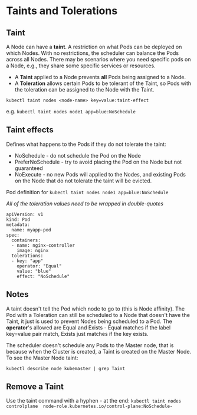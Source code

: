 # Taints and Tolerations

## Taint
A Node can have a **taint**. A restriction on what Pods can be deployed on which Nodes.
With no restrictions, the scheduler can balance the Pods across all Nodes.
There may be scenarios where you need specific pods on a Node, e.g., they share some specific services or resources.

- A **Taint** applied to a Node prevents **all** Pods being assigned to a Node.
- A **Toleration** allows certain Pods to be tolerant of the Taint, so Pods with the toleration can be assigned to the Node with the Taint.

`kubectl taint nodes <node-name> key=value:taint-effect`

e.g.
`kubectl taint nodes node1 app=blue:NoSchedule`

## Taint effects
Defines what happens to the Pods if they do not tolerate the taint:
- NoSchedule - do not schedule the Pod on the Node
- PreferNoSchedule - try to avoid placing the Pod on the Node but not guaranteed
- NoExecute - no new Pods will applied to the Nodes, and existing Pods on the Node that do not tolerate the taint will be evicted.

Pod definition for `kubectl taint nodes node1 app=blue:NoSchedule`

*All of the toleration values need to be wrapped in double-quotes*

```
apiVersion: v1
kind: Pod
metadata:
  name: myapp-pod
spec:
  containers:
  - name: nginx-controller
    image: nginx
  tolerations:
  - key: "app"
    operator: "Equal"
    value: "blue"
    effect: "NoSchedule"
```

## Notes
A taint doesn't tell the Pod which node to go to (this is Node affinity).
The Pod with a Toleration can still be scheduled to a Node that doesn't have the Taint, it just is used to prevent Nodes being scheduled to a Pod.
The **operator**'s allowed are Equal and Exists - Equal matches if the label key=value pair match, Exists just matches if the key exists.

The scheduler doesn't schedule any Pods to the Master node, that is because when the Cluster is created, a Taint is created on the Master Node.
To see the Master Node taint:

`kubectl describe node kubemaster | grep Taint`

## Remove a Taint
Use the taint command with a hyphen - at the end:
`kubectl taint nodes controlplane  node-role.kubernetes.io/control-plane:NoSchedule-`
